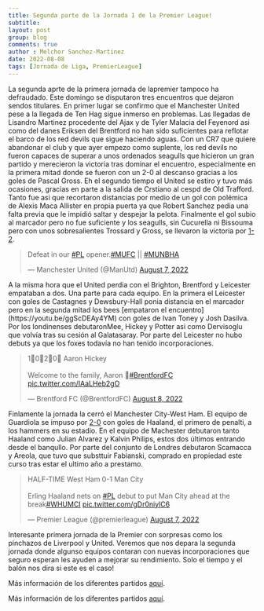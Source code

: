 ```yaml
---
title: Segunda parte de la Jornada 1 de la Premier League!
subtitle:
layout: post
group: blog
comments: true
author : Melchor Sanchez-Martinez
date: 2022-08-08
tags: [Jornada de Liga, PremierLeague]
---
```

<!-- excerpt-start -->

La segunda aprte de la primera jornada de lapremier tampoco ha defraudado. Este domingo se disputaron tres encuentros que dejaron sendos titulares. <!-- excerpt-end --> En primer lugar se confirmo que el Manchester United pese a la llegada de Ten Hag sigue inmerso en problemas. Las llegadas de Lisandro Martinez procedente del Ajax y de Tyler Malacia del Feyenord asi como del danes Eriksen del Brentford no han sido suficientes para reflotar el barco de los red devils que sigue haciendo aguas. Con un CR7 que quiere abandonar el club y que ayer empezo como suplente, los red devils no fueron capaces de superar a unos ordenados seagulls que hicieron un gran partido y merecieron la victoria tras dominar el encuentro, especialmente en la primera mitad donde se fueron con un 2-0 al descanso gracias a los goles de Pascal Gross. Eh el segundo tiempo el United se estiro y tuvo más ocasiones, gracias en parte a la salida de Crstiano al cespd de Old Trafford. Tanto fue asi que recortaron distancias por medio de un gol con polémica de Alexis Maca Allister en propia puerta ya que Robert Sanchez pedia una falta previa que le impidió saltar y despejar la pelota. Finalmente el gol subio al marcador pero no fue suficiente y los seagulls, sin Cucurella ni Bissouma pero con unos sobresalientes Trossard y Gross, se llevaron la victoria por [1-2](https://youtu.be/cbL9NV-dStU).

<p></p>
<blockquote class="twitter-tweet"><p lang="en" dir="ltr">Defeat in our <a href="https://twitter.com/hashtag/PL?src=hash&amp;ref_src=twsrc%5Etfw">#PL</a> opener.<a href="https://twitter.com/hashtag/MUFC?src=hash&amp;ref_src=twsrc%5Etfw">#MUFC</a> || <a href="https://twitter.com/hashtag/MUNBHA?src=hash&amp;ref_src=twsrc%5Etfw">#MUNBHA</a></p>&mdash; Manchester United (@ManUtd) <a href="https://twitter.com/ManUtd/status/1556292488905768961?ref_src=twsrc%5Etfw">August 7, 2022</a></blockquote> <script async src="https://platform.twitter.com/widgets.js" charset="utf-8"></script>
<p></p>

<p></p>
A la misma hora que el United perdia con el Brighton, Brentford y Leicester empataban a dos. Una parte para cada equipo. En la primera el Leicester con goles de Castagnes y Dewsbury-Hall ponia distancia en el marcador pero en la segunda mitad los bees [empataron el encuentro](https://youtu.be/ggScDEAy4YM) con goles de Ivan Toney y Josh Dasilva. Por los londinenses debutaronMee, Hickey y Potter asi como Dervisoglu que volvía tras su cesión al Galatasaray. Por parte del Leicester no hubo debuts ya que los foxes todavía no han tenido incorporaciones.
<p></p>

<blockquote class="twitter-tweet"><p lang="en" dir="ltr">1⃣0⃣2⃣0⃣ Aaron Hickey<br><br>Welcome to the family, Aaron 🐝<a href="https://twitter.com/hashtag/BrentfordFC?src=hash&amp;ref_src=twsrc%5Etfw">#BrentfordFC</a> <a href="https://t.co/IAaLHeb2gO">pic.twitter.com/IAaLHeb2gO</a></p>&mdash; Brentford FC (@BrentfordFC) <a href="https://twitter.com/BrentfordFC/status/1556637192453324801?ref_src=twsrc%5Etfw">August 8, 2022</a></blockquote> <script async src="https://platform.twitter.com/widgets.js" charset="utf-8"></script>

Finlamente la jornada la cerró el Manchester City-West Ham. El equipo de Guardiola se impuso por [2-0](https://youtu.be/wlvZPDNjJB4) con goles de Haaland, el primero de penalti, a los hammers en su estadio.  En el equipo de Machester debutaron tanto Haaland como Julian Alvarez y Kalvin Philips, estos dos últimos entrando desde el banqullo. Por parte del conjunto de Londres debutaron Scamacca y Areola, que tuvo que substtuir  Fabianski, comprado en propiedad este curso tras estar el ultimo año a prestamo.

<p></p>
<blockquote class="twitter-tweet"><p lang="en" dir="ltr">HALF-TIME West Ham 0-1 Man City<br><br>Erling Haaland nets on <a href="https://twitter.com/hashtag/PL?src=hash&amp;ref_src=twsrc%5Etfw">#PL</a> debut to put Man City ahead at the break<a href="https://twitter.com/hashtag/WHUMCI?src=hash&amp;ref_src=twsrc%5Etfw">#WHUMCI</a> <a href="https://t.co/gDr0niylC6">pic.twitter.com/gDr0niylC6</a></p>&mdash; Premier League (@premierleague) <a href="https://twitter.com/premierleague/status/1556314157800165376?ref_src=twsrc%5Etfw">August 7, 2022</a></blockquote> <script async src="https://platform.twitter.com/widgets.js" charset="utf-8"></script>
<p></p>

Interesante primera jornada de la Premier con sorpresas como los pinchazos de Liverpool y United. Veremos que nos depara la segunda jornada donde algunso equipos contaran con nuevas incorporaciones que seguro esperan les ayuden a mejorar su rendimiento. Solo el tiempo y el  balón nos dira si este es el caso!

Más información de los diferentes partidos [aquí](https://www.google.com/search?rlz=1C1CHBD_esES802ES802&q=premier+resultados&spell=1&sa=X&ved=2ahUKEwi98q678bT5AhWshM4BHTZgA1sQBSgAegQIARA4&biw=1163&bih=626&dpr=1.65#sie=lg;/g/11pz7zbpnb;2;/m/02_tc;mt;fp;1;;).


Más información de los diferentes partidos [aquí](https://www.google.com/search?rlz=1C1CHBD_esES802ES802&q=premier+resultados&spell=1&sa=X&ved=2ahUKEwi98q678bT5AhWshM4BHTZgA1sQBSgAegQIARA4&biw=1163&bih=626&dpr=1.65#sie=lg;/g/11pz7zbpnb;2;/m/02_tc;mt;fp;1;;).
